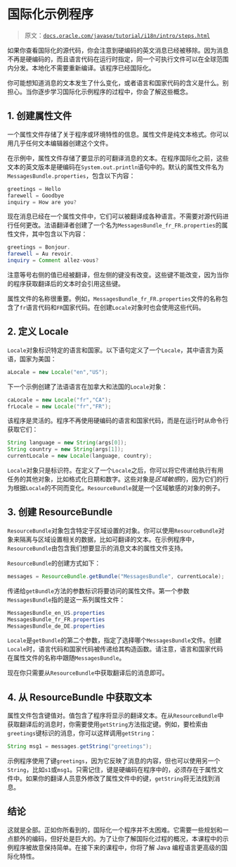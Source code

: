 # 国际化示例程序

> 原文：[`docs.oracle.com/javase/tutorial/i18n/intro/steps.html`](https://docs.oracle.com/javase/tutorial/i18n/intro/steps.html)

如果你查看国际化的源代码，你会注意到硬编码的英文消息已经被移除。因为消息不再是硬编码的，而且语言代码在运行时指定，同一个可执行文件可以在全球范围内分发。本地化不需要重新编译。该程序已经国际化。

你可能想知道消息的文本发生了什么变化，或者语言和国家代码的含义是什么。别担心。当你逐步学习国际化示例程序的过程中，你会了解这些概念。

## 1\. 创建属性文件

一个属性文件存储了关于程序或环境特性的信息。属性文件是纯文本格式。你可以用几乎任何文本编辑器创建这个文件。

在示例中，属性文件存储了要显示的可翻译消息的文本。在程序国际化之前，这些文本的英文版本是硬编码在`System.out.println`语句中的。默认的属性文件名为`MessagesBundle.properties`，包含以下内容：

```java
greetings = Hello
farewell = Goodbye
inquiry = How are you?

```

现在消息已经在一个属性文件中，它们可以被翻译成各种语言。不需要对源代码进行任何更改。法语翻译者创建了一个名为`MessagesBundle_fr_FR.properties`的属性文件，其中包含以下内容：

```java
greetings = Bonjour.
farewell = Au revoir.
inquiry = Comment allez-vous?

```

注意等号右侧的值已经被翻译，但左侧的键没有改变。这些键不能改变，因为当你的程序获取翻译后的文本时会引用这些键。

属性文件的名称很重要。例如，`MessagesBundle_fr_FR.properties`文件的名称包含了`fr`语言代码和`FR`国家代码。在创建`Locale`对象时也会使用这些代码。

## 2\. 定义 Locale

`Locale`对象标识特定的语言和国家。以下语句定义了一个`Locale`，其中语言为英语，国家为美国：

```java
aLocale = new Locale("en","US");

```

下一个示例创建了法语语言在加拿大和法国的`Locale`对象：

```java
caLocale = new Locale("fr","CA");
frLocale = new Locale("fr","FR");

```

该程序是灵活的。程序不再使用硬编码的语言和国家代码，而是在运行时从命令行获取它们：

```java
String language = new String(args[0]);
String country = new String(args[1]);
currentLocale = new Locale(language, country);

```

`Locale`对象只是标识符。在定义了一个`Locale`之后，你可以将它传递给执行有用任务的其他对象，比如格式化日期和数字。这些对象是*区域敏感*的，因为它们的行为根据`Locale`的不同而变化。`ResourceBundle`就是一个区域敏感的对象的例子。

## 3\. 创建 ResourceBundle

`ResourceBundle`对象包含特定于区域设置的对象。你可以使用`ResourceBundle`对象来隔离与区域设置相关的数据，比如可翻译的文本。在示例程序中，`ResourceBundle`由包含我们想要显示的消息文本的属性文件支持。

`ResourceBundle`的创建方式如下：

```java
messages = ResourceBundle.getBundle("MessagesBundle", currentLocale);

```

传递给`getBundle`方法的参数标识将要访问的属性文件。第一个参数`MessagesBundle`指的是这一系列属性文件：

```java
MessagesBundle_en_US.properties
MessagesBundle_fr_FR.properties
MessagesBundle_de_DE.properties

```

`Locale`是`getBundle`的第二个参数，指定了选择哪个`MessagesBundle`文件。创建`Locale`时，语言代码和国家代码被传递给其构造函数。请注意，语言和国家代码在属性文件的名称中跟随`MessagesBundle`。

现在你只需要从`ResourceBundle`中获取翻译后的消息即可。

## 4\. 从 ResourceBundle 中获取文本

属性文件包含键值对。值包含了程序将显示的翻译文本。在从`ResourceBundle`中获取翻译后的消息时，你需要使用`getString`方法指定键。例如，要检索由`greetings`键标识的消息，你可以这样调用`getString`：

```java
String msg1 = messages.getString("greetings");

```

示例程序使用了键`greetings`，因为它反映了消息的内容，但也可以使用另一个`String`，比如`s1`或`msg1`。只需记住，键是硬编码在程序中的，必须存在于属性文件中。如果你的翻译人员意外修改了属性文件中的键，`getString`将无法找到消息。

## 结论

这就是全部。正如你所看到的，国际化一个程序并不太困难。它需要一些规划和一点额外的编码，但好处是巨大的。为了让你了解国际化过程的概况，本课程中的示例程序被故意保持简单。在接下来的课程中，你将了解 Java 编程语言更高级的国际化特性。
